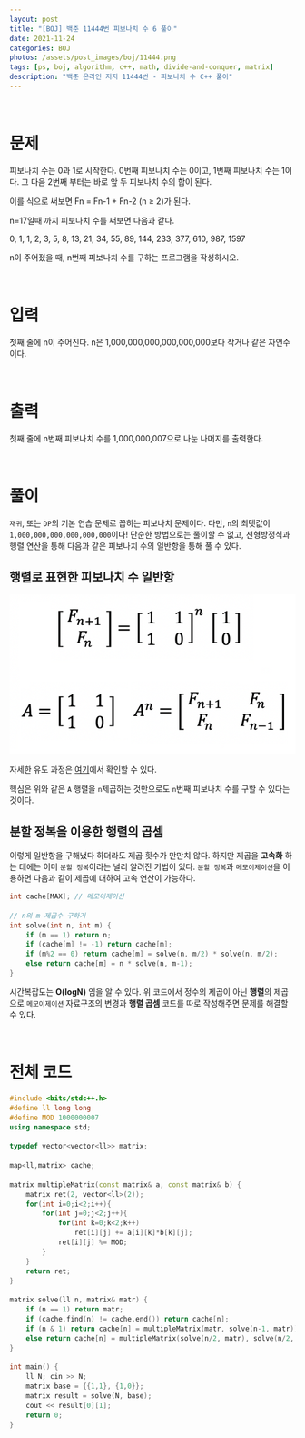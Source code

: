 ```yaml
---
layout: post
title: "[BOJ] 백준 11444번 피보나치 수 6 풀이"
date: 2021-11-24
categories: BOJ
photos: /assets/post_images/boj/11444.png
tags: [ps, boj, algorithm, c++, math, divide-and-conquer, matrix]
description: "백준 온라인 저지 11444번 - 피보나치 수 C++ 풀이"
---
```


<br>

# 문제

피보나치 수는 0과 1로 시작한다. 0번째 피보나치 수는 0이고, 1번째 피보나치 수는 1이다. 그 다음 2번째 부터는 바로 앞 두 피보나치 수의 합이 된다.

이를 식으로 써보면 Fn = Fn-1 + Fn-2 (n ≥ 2)가 된다.

n=17일때 까지 피보나치 수를 써보면 다음과 같다.

0, 1, 1, 2, 3, 5, 8, 13, 21, 34, 55, 89, 144, 233, 377, 610, 987, 1597

n이 주어졌을 때, n번째 피보나치 수를 구하는 프로그램을 작성하시오.

<br>

# 입력

첫째 줄에 n이 주어진다. n은 1,000,000,000,000,000,000보다 작거나 같은 자연수이다.

<br>

# 출력

첫째 줄에 n번째 피보나치 수를 1,000,000,007으로 나눈 나머지를 출력한다.

<br>

# 풀이

`재귀`, 또는 `DP`의 기본 연습 문제로 꼽히는 피보나치 문제이다. 다만, `n`의 최댓값이 `1,000,000,000,000,000,000`이다! 단순한 방법으로는 풀이할 수 없고, 선형방정식과 행렬 연산을 통해 다음과 같은 피보나치 수의 일반항을 통해 풀 수 있다.

## 행렬로 표현한 피보나치 수 일반항

![fibo](assets/images/boj/../../../../assets/post_images/boj/11444_1.png)

자세한 유도 과정은 [여기](https://st-lab.tistory.com/252)에서 확인할 수 있다.

핵심은 위와 같은 `A` 행렬을 `n`제곱하는 것만으로도 `n`번째 피보나치 수를 구할 수 있다는 것이다.

## 분할 정복을 이용한 행렬의 곱셈

이렇게 일반항을 구해냈다 하더라도 제곱 횟수가 만만치 않다. 하지만 제곱을 **고속화** 하는 데에는 이미 `분할 정복`이라는 널리 알려진 기법이 있다. `분할 정복`과 `메모이제이션`을 이용하면 다음과 같이 제곱에 대하여 고속 연산이 가능하다.

```c++
int cache[MAX]; // 메모이제이션

// n의 m 제곱수 구하기
int solve(int n, int m) {
    if (m == 1) return n;
    if (cache[m] != -1) return cache[m];
    if (m%2 == 0) return cache[m] = solve(n, m/2) * solve(n, m/2);
    else return cache[m] = n * solve(n, m-1);
}
```

시간복잡도는 **O(logN)** 임을 알 수 있다. 위 코드에서 정수의 제곱이 아닌 **행렬**의 제곱으로 `메모이제이션` 자료구조의 변경과 **행렬 곱셈** 코드를 따로 작성해주면 문제를 해결할 수 있다.

<br>

# 전체 코드

```c++
#include <bits/stdc++.h>
#define ll long long
#define MOD 1000000007
using namespace std;

typedef vector<vector<ll>> matrix;

map<ll,matrix> cache;

matrix multipleMatrix(const matrix& a, const matrix& b) {
    matrix ret(2, vector<ll>(2));
    for(int i=0;i<2;i++){
        for(int j=0;j<2;j++){
            for(int k=0;k<2;k++)
                ret[i][j] += a[i][k]*b[k][j];
            ret[i][j] %= MOD;
        }
    }
    return ret;
}

matrix solve(ll n, matrix& matr) {
    if (n == 1) return matr;
    if (cache.find(n) != cache.end()) return cache[n];
    if (n & 1) return cache[n] = multipleMatrix(matr, solve(n-1, matr));
    else return cache[n] = multipleMatrix(solve(n/2, matr), solve(n/2, matr));
}

int main() {
    ll N; cin >> N;
    matrix base = {{1,1}, {1,0}};
    matrix result = solve(N, base);
    cout << result[0][1];
    return 0;
}
```